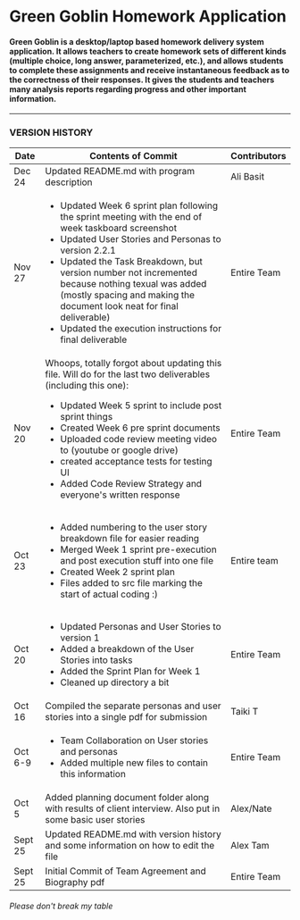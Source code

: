 # Green Goblin Homework Application
#### Green Goblin is a desktop/laptop based homework delivery system application.  It allows teachers to create homework sets of different kinds (multiple choice, long answer, parameterized, etc.), and allows students to complete these assignments and receive instantaneous feedback as to the correctness of their responses. It gives the students and teachers many analysis reports regarding progress and other important information.
---

### VERSION HISTORY

|Date|Contents of Commit|Contributors
---|---|---
Dec 24|Updated README.md with program description|Ali Basit
Nov 27|<ul><li>Updated Week 6 sprint plan following the sprint meeting with the end of week taskboard screenshot</li><li>Updated User Stories and Personas to version 2.2.1</li><li>Updated the Task Breakdown, but version number not incremented because nothing texual was added (mostly spacing and making the document look neat for final deliverable)</li><li>Updated the execution instructions for final deliverable</li></ul>|Entire Team
Nov 20|Whoops, totally forgot about updating this file. Will do for the last two deliverables (including this one):<ul><li>Updated Week 5 sprint to include post sprint things</li><li>Created Week 6 pre sprint documents</li><li>Uploaded code review meeting video to (youtube or google drive)</li><li>created acceptance tests for testing UI</li><li>Added Code Review Strategy and everyone's written response</li></ul>|Entire Team
Oct 23|<ul><li>Added numbering to the user story breakdown file for easier reading</li><li>Merged Week 1 sprint pre-execution and post execution stuff into one file</li><li>Created Week 2 sprint plan</li><li>Files added to src file marking the start of actual coding :)</ul>|Entire team
Oct 20|<ul><li>Updated Personas and User Stories to version 1</li><li>Added a breakdown of the User Stories into tasks</li><li>Added the Sprint Plan for Week 1</li><li>Cleaned up directory a bit</li></ul>|Entire Team
Oct 16|Compiled the separate personas and user stories into a single pdf for submission|Taiki T
Oct 6-9|<ul><li>Team Collaboration on User stories and personas</li><li>Added multiple new files to contain this information</li></ul>|Entire Team
Oct 5|Added planning document folder along with results of client interview. Also put in some basic user stories|Alex/Nate
Sept 25|Updated README.md with version history and some information on how to edit the file|Alex Tam
Sept 25|Initial Commit of Team Agreement and Biography pdf|Entire Team




###### Please don't break my table
